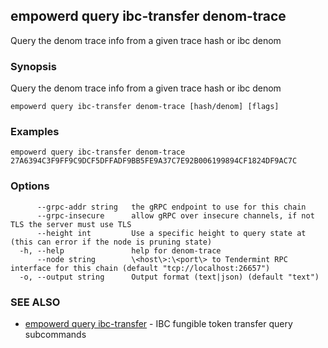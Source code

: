 ## empowerd query ibc-transfer denom-trace

Query the denom trace info from a given trace hash or ibc denom

### Synopsis

Query the denom trace info from a given trace hash or ibc denom

```
empowerd query ibc-transfer denom-trace [hash/denom] [flags]
```

### Examples

```
empowerd query ibc-transfer denom-trace 27A6394C3F9FF9C9DCF5DFFADF9BB5FE9A37C7E92B006199894CF1824DF9AC7C
```

### Options

```
      --grpc-addr string   the gRPC endpoint to use for this chain
      --grpc-insecure      allow gRPC over insecure channels, if not TLS the server must use TLS
      --height int         Use a specific height to query state at (this can error if the node is pruning state)
  -h, --help               help for denom-trace
      --node string        \<host\>:\<port\> to Tendermint RPC interface for this chain (default "tcp://localhost:26657")
  -o, --output string      Output format (text|json) (default "text")
```

### SEE ALSO

* [empowerd query ibc-transfer](empowerd_query_ibc-transfer.md)	 - IBC fungible token transfer query subcommands

